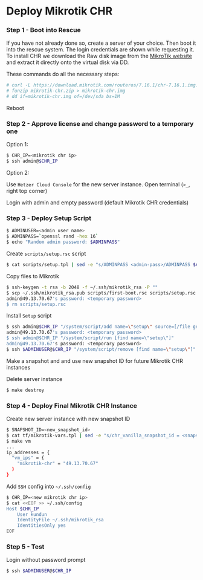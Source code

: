 # Deploy Mikrotik CHR 
### Step 1 - Boot into Rescue
If you have not already done so, create a server of your choice. Then boot it into the rescue system. The login credentials are shown while requesting it. To install CHR we download the Raw disk image from the [MikroTik website](https://mikrotik.com/download#chr) and extract it directly onto the virtual disk via DD.

These commands do all the necessary steps:

```bash
# curl -L https://download.mikrotik.com/routeros/7.16.1/chr-7.16.1.img.zip > mikrotik-chr.zip
# funzip mikrotik-chr.zip > mikrotik-chr.img
# dd if=mikrotik-chr.img of=/dev/sda bs=1M
```

Reboot

### Step 2 - Approve license and change password to a temporary one

Option 1:

```bash
$ CHR_IP=<mikrotik chr ip>
$ ssh admin@$CHR_IP
```

Option 2:

Use `Hetzer Cloud Console` for the new server instance. Open terminal (`>_`, right top corner)

Login with admin and empty password (default Mikrotik CHR credentials)

### Step 3 - Deploy Setup Script

```bash
$ ADMINUSER=<admin user name>
$ ADMINPASS=`openssl rand -hex 16`
$ echo "Random admin password: $ADMINPASS"
```

Create `scripts/setup.rsc` script

```bash
$ cat scripts/setup.tpl | sed -e "s/ADMINPASS <admin-pass>/ADMINPASS $ADMINPASS/" | sed -e "s/ADMINUSER <admin-user>/ADMINUSER $ADMINUSER/" > scripts/setup.rsc
```

Copy files to Mikrotik

```bash
$ ssh-keygen -t rsa -b 2048 -f ~/.ssh/mikrotik_rsa -P ""
$ scp ~/.ssh/mikrotik_rsa.pub scripts/first-boot.rsc scripts/setup.rsc admin@$CHR_IP:/
admin@49.13.70.67's password: <temporary password>
$ rm scripts/setup.rsc
```

Install `Setup` script

```bash
$ ssh admin@$CHR_IP "/system/script/add name=\"setup\" source=[/file get [/file find where name=\"setup.rsc\"] contents]"
admin@49.13.70.67's password: <temporary password>
$ ssh admin@$CHR_IP "/system/script/run [find name=\"setup\"]"
admin@49.13.70.67's password: <temporary password>
$ ssh $ADMINUSER@$CHR_IP "/system/script/remove [find name=\"setup\"]"
```

Make a snapshot and and use new snapshot ID for future Mikrotik CHR instances

Delete server instance

```bash
$ make destroy
```

### Step 4 - Deploy Final Mikrotik CHR Instance

Create new server instance with new snapshot ID

```bash
$ SNAPSHOT_ID=<new_snapshot_id>
$ cat tf/mikrotik-vars.tpl | sed -e "s/chr_vanilla_snapshot_id = <snapshot_id>/chr_vanilla_snapshot_id = $SNAPSHOT_ID/" > tf/mikrotik.auto.tfvars
$ make vm
...
ip_addresses = {
  "vm_ips" = {
    "mikrotik-chr" = "49.13.70.67"
  }
}
```

Add `SSH` config into `~/.ssh/config`

```bash
$ CHR_IP=<new mikrotik chr ip>
$ cat <<EOF >> ~/.ssh/config
Host $CHR_IP
    User kundun
    IdentityFile ~/.ssh/mikrotik_rsa
    IdentitiesOnly yes
EOF
```

### Step 5 - Test

Login without password prompt

```bash
$ ssh $ADMINUSER@$CHR_IP
```